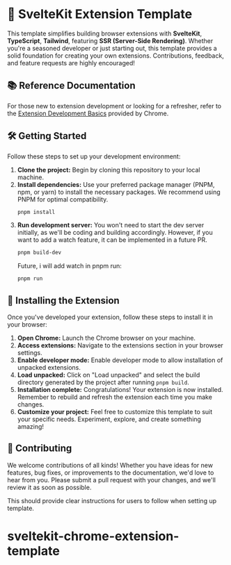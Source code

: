 # 🚀 SvelteKit Extension Template

This template simplifies building browser extensions with **SvelteKit**, **TypeScript**, **Tailwind**, featuring **SSR (Server-Side Rendering)**. Whether you're a seasoned developer or just starting out, this template provides a solid foundation for creating your own extensions. Contributions, feedback, and feature requests are highly encouraged!

## 📚 Reference Documentation

For those new to extension development or looking for a refresher, refer to the [Extension Development Basics](https://developer.chrome.com/docs/extensions/mv3/getstarted/development-basics/) provided by Chrome.

## 🛠️ Getting Started

Follow these steps to set up your development environment:

1. **Clone the project:** Begin by cloning this repository to your local machine.
2. **Install dependencies:** Use your preferred package manager (PNPM, npm, or yarn) to install the necessary packages. We recommend using PNPM for optimal compatibility.
   ```bash
   pnpm install
   ```
3. **Run development server:** You won't need to start the dev server initially, as we'll be coding and building accordingly. However, if you want to add a watch feature, it can be implemented in a future PR.
   ```bash
   pnpm build-dev
   ```
   Future, i will add watch in pnpm run:
   ```bash
   pnpm run
   ```

## 🚀 Installing the Extension

Once you've developed your extension, follow these steps to install it in your browser:

1. **Open Chrome:** Launch the Chrome browser on your machine.
2. **Access extensions:** Navigate to the extensions section in your browser settings.
3. **Enable developer mode:** Enable developer mode to allow installation of unpacked extensions.
4. **Load unpacked:** Click on "Load unpacked" and select the build directory generated by the project after running `pnpm build`.
5. **Installation complete:** Congratulations! Your extension is now installed. Remember to rebuild and refresh the extension each time you make changes.
6. **Customize your project:** Feel free to customize this template to suit your specific needs. Experiment, explore, and create something amazing!

## 🤝 Contributing

We welcome contributions of all kinds! Whether you have ideas for new features, bug fixes, or improvements to the documentation, we'd love to hear from you. Please submit a pull request with your changes, and we'll review it as soon as possible.

This should provide clear instructions for users to follow when setting up template.

# sveltekit-chrome-extension-template
